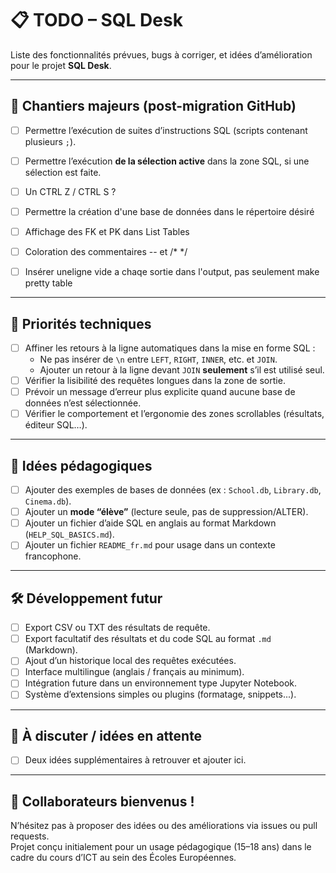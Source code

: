# 📋 TODO – SQL Desk

Liste des fonctionnalités prévues, bugs à corriger, et idées d’amélioration pour le projet **SQL Desk**.

---

## 🚀 Chantiers majeurs (post-migration GitHub)

- [ ] Permettre l’exécution de suites d’instructions SQL (scripts contenant plusieurs `;`).
- [ ] Permettre l’exécution **de la sélection active** dans la zone SQL, si une sélection est faite.
- [ ] Un CTRL Z / CTRL S  ?
- [ ] Permettre la création d'une base de données dans le répertoire désiré
- [ ] Affichage des FK et PK dans List Tables
- [ ] Coloration des commentaires -- et /*    */
- [ ] Insérer uneligne vide a chaqe sortie dans l'output, pas seulement make pretty table


---

## 🔧 Priorités techniques

- [ ] Affiner les retours à la ligne automatiques dans la mise en forme SQL :
  - Ne pas insérer de `\n` entre `LEFT`, `RIGHT`, `INNER`, etc. et `JOIN`.
  - Ajouter un retour à la ligne devant `JOIN` **seulement** s’il est utilisé seul.
- [ ] Vérifier la lisibilité des requêtes longues dans la zone de sortie.
- [ ] Prévoir un message d’erreur plus explicite quand aucune base de données n’est sélectionnée.
- [ ] Vérifier le comportement et l’ergonomie des zones scrollables (résultats, éditeur SQL…).

---

## 🧠 Idées pédagogiques

- [ ] Ajouter des exemples de bases de données (ex : `School.db`, `Library.db`, `Cinema.db`).
- [ ] Ajouter un **mode “élève”** (lecture seule, pas de suppression/ALTER).
- [ ] Ajouter un fichier d’aide SQL en anglais au format Markdown (`HELP_SQL_BASICS.md`).
- [ ] Ajouter un fichier `README_fr.md` pour usage dans un contexte francophone.

---

## 🛠️ Développement futur

- [ ] Export CSV ou TXT des résultats de requête.
- [ ] Export facultatif des résultats et du code SQL au format `.md` (Markdown).
- [ ] Ajout d’un historique local des requêtes exécutées.
- [ ] Interface multilingue (anglais / français au minimum).
- [ ] Intégration future dans un environnement type Jupyter Notebook.
- [ ] Système d’extensions simples ou plugins (formatage, snippets...).

---

## 💭 À discuter / idées en attente

- [ ] Deux idées supplémentaires à retrouver et ajouter ici.

---

## 🙌 Collaborateurs bienvenus !

N’hésitez pas à proposer des idées ou des améliorations via issues ou pull requests.  
Projet conçu initialement pour un usage pédagogique (15–18 ans) dans le cadre du cours d’ICT au sein des Écoles Européennes.
